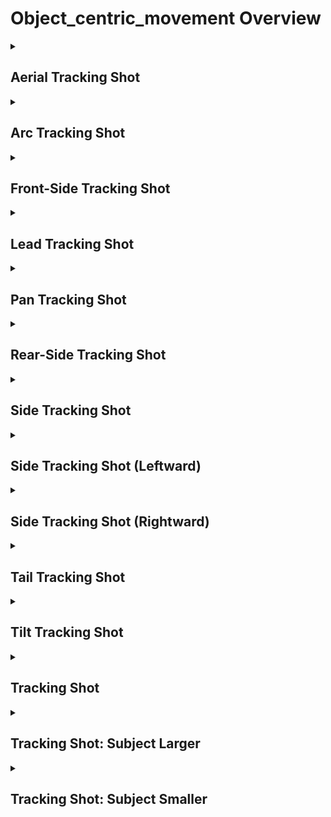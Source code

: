 # Object_centric_movement Overview

<details>
<summary><h2>Aerial Tracking Shot</h2></summary>


<h3>🔵 Label Name:</h3>
<code>aerial_tracking_shot</code>


<h3>📖 Definition:</h3>
Does the camera track the subject from above?

<details>
<summary><h4> Question (Definition)</h4></summary>

- Is this an aerial tracking shot?

- Does the camera follow the subject from overhead?

- Is the subject tracked with the camera positioned above?

- Does the shot involve the camera moving from a high vantage point to follow the subject?

- Is the tracking done from an aerial perspective?

</details>

<details>
<summary><h4> Alternative Question</h4></summary>

- Does the camera move above the subject to maintain tracking?

- Is the camera positioned at a high angle while following the subject?

- Is the subject followed from an overhead perspective?

- Does the camera track the subject while maintaining a bird’s-eye view?

- Is the tracking movement executed from an elevated position?

- Does the shot provide a top-down tracking perspective?

</details>

<details>
<summary><h4> Prompt (Definition)</h4></summary>

- A tracking shot where the camera follows the subject from above.

- A shot where the camera moves overhead while tracking the subject.

- A video where the camera maintains an aerial perspective while tracking.

- A scene where the camera follows the subject from a high vantage point.

- A tracking shot executed from an elevated position.

</details>

<details>
<summary><h4> Alternative Prompt</h4></summary>

- A video where the camera moves from above to track the subject.

- A shot where the subject is tracked from a bird’s-eye view.

- A shot where the camera maintains an overhead view while following the subject.

- A scene where the tracking is performed from a high position.

- A shot where the subject is framed from an aerial tracking perspective.

- A video where the tracking movement keeps the camera above the action.

- A scene where the camera moves at an elevated position while following motion.

</details>

<h4>🟢 Positive:</h4>
<code>'aerial' in self.cam_motion.tracking_shot_types</code>

<h4>🔴 Negative:</h4>
<code>'aerial' not in self.cam_motion.tracking_shot_types</code>

<details>
<summary><h4>🔴 Negative (Easy)</h4></summary>

- <b>not_a_tracking_shot</b>: <code>not self.cam_motion.is_tracking</code>

</details>

</details>

<details>
<summary><h2>Arc Tracking Shot</h2></summary>


<h3>🔵 Label Name:</h3>
<code>arc_tracking_shot</code>


<h3>📖 Definition:</h3>
Does the camera follow the subject while moving in an arc?

<details>
<summary><h4> Question (Definition)</h4></summary>

- Is this an arc tracking shot?

- Is the camera tracking the subject while arcing clockwise or counterclockwise around them?

- Does the camera follow the subject while moving in an orbit?

- Is the subject tracked with the camera circling around them?

- Does the shot involve the camera arcing around the subject while tracking?

</details>

<details>
<summary><h4> Alternative Question</h4></summary>

- Is the camera moving in a circular path around the subject while tracking?

- Does the camera track the subject while rotating around them?

- Is the subject framed dynamically as the camera moves in an arc?

- Does the camera move in a semi-circle or full orbit while following the subject?

- Is the tracking movement executed in a curved path?

- Does the shot provide a sense of rotation by following the subject in an arc?

- Is the camera moving along a circular trajectory while tracking the subject?

</details>

<details>
<summary><h4> Prompt (Definition)</h4></summary>

- A tracking shot where the camera follows the subject while moving in an arc.

- An arc-tracking shot.

- A shot where the camera moves in an arc around the subject while tracking.

- A video where the camera tracks the subject while arcing clockwise or counterclockwise around them.

- A scene where the camera moves in an orbit around the subject while tracking.

</details>

<details>
<summary><h4> Alternative Prompt</h4></summary>

- A video where the camera follows the subject by rotating in an arc.

- A shot where the subject remains centered while the camera moves in a semi-circle.

- A tracking shot where the camera circles around the subject in a smooth motion.

- A shot where the camera moves in a curved motion around the subject while tracking.

- A video where the camera tracks the subject while arcing around them.

- A shot where the camera moves in a curved trajectory while following the subject.

- A scene where the subject remains in frame while the camera orbits.

- A shot where the camera movement forms a circular motion around the subject.

- A video where the tracking movement follows a curved path.

- A scene where the subject is followed while the camera moves in a circular pattern.

</details>

<h4>🟢 Positive:</h4>
<code>'arc' in self.cam_motion.tracking_shot_types</code>

<h4>🔴 Negative:</h4>
<code>'arc' not in self.cam_motion.tracking_shot_types</code>

<details>
<summary><h4>🔴 Negative (Easy)</h4></summary>

- <b>not_a_tracking_shot</b>: <code>not self.cam_motion.is_tracking</code>

</details>

</details>

<details>
<summary><h2>Front-Side Tracking Shot</h2></summary>


<h3>🔵 Label Name:</h3>
<code>front_side_tracking_shot</code>


<h3>📖 Definition:</h3>
Is it a tracking shot with the camera leading from the front and to the side of the subject?

<details>
<summary><h4> Question (Definition)</h4></summary>

- Is it a front-side tracking shot?

- Does the tracking shot lead from the front and slightly to the side of the subject?

- Is the camera positioned ahead and to the side of the subject while tracking?

- Does the shot show the camera leading from a front-side angle?

- Is it a tracking shot filmed from in front and to the side of the subjects?

</details>

<details>
<summary><h4> Alternative Question</h4></summary>

- Does the camera track the subject from a diagonal front position?

- Is the camera slightly ahead and off to the side while tracking?

- Does the camera follow the subject while remaining in front and angled?

- Is the perspective framed slightly to the front and side of the subject?

- Does the shot create a leading effect while maintaining a side view?

- Is the camera positioned in a way that guides the subject while staying angled?

</details>

<details>
<summary><h4> Prompt (Definition)</h4></summary>

- A tracking shot where the camera leads from the front and to the side of the subject.

- A shot where the camera moves diagonally ahead of the subject while tracking.

- A video where the camera leads the subject from a front-side perspective.

- A scene where the camera maintains a leading position at an angle.

- A tracking shot filmed with the camera positioned slightly ahead and to the side.

</details>

<details>
<summary><h4> Alternative Prompt</h4></summary>

- A shot where the camera leads from a diagonal front position.

- A video where the subject moves behind while the camera tracks slightly ahead and to the side.

- A scene where the camera leads the movement from an angled front perspective.

- A video where the camera is not directly in front but slightly off to the side.

- A shot where the subject is framed from a leading diagonal view.

- A scene where the camera leads in a front-side direction while maintaining subject visibility.

- A shot where the perspective is positioned slightly off-center ahead of the subject.

</details>

<h4>🟢 Positive:</h4>
<code>set(self.cam_motion.tracking_shot_types) == set(['lead','side'])</code>

<h4>🔴 Negative:</h4>
<code>set(self.cam_motion.tracking_shot_types) != set(['lead','side'])</code>

<details>
<summary><h4>🔴 Negative (Easy)</h4></summary>

- <b>not_a_tracking_shot</b>: <code>not self.cam_motion.is_tracking</code>

</details>

<details>
<summary><h4>🔴 Negative (Hard)</h4></summary>

- <b>other_tracking_shots</b>: <code>self.cam_motion.is_tracking and not ('lead' in self.cam_motion.tracking_shot_types and 'side' in self.cam_motion.tracking_shot_types)</code>

- <b>lead_tracking_shot</b>: <code>'lead' in self.cam_motion.tracking_shot_types and 'side' not in self.cam_motion.tracking_shot_types</code>

- <b>side_tracking_shot</b>: <code>'side' in self.cam_motion.tracking_shot_types and 'lead' not in self.cam_motion.tracking_shot_types</code>

</details>

</details>

<details>
<summary><h2>Lead Tracking Shot</h2></summary>


<h3>🔵 Label Name:</h3>
<code>lead_tracking_shot</code>


<h3>📖 Definition:</h3>
Is it a tracking shot with the camera moving ahead of the subject?

<details>
<summary><h4> Question (Definition)</h4></summary>

- Does the tracking shot show the camera moving ahead of the subjects?

- Does the shot show the camera leading the subject by moving backward?

- Does the camera track the subjects by leading from the front?

- Is it a leading shot?

</details>

<details>
<summary><h4> Alternative Question</h4></summary>

- Is the camera moving back as the subjects approach?

- Is the camera moving backward while the subject moves toward it?

- Does the camera pull back while the subject moves forward?

- Does the tracking shot involve the camera moving forward ahead of the subject?

- Is the tracking shot filmed with the camera moving in front of the subjects?

- Is the camera positioned ahead of the moving subject?

- Is the subject following the camera's movement?

- Does the camera guide the viewer by leading the subject?

- Is the perspective framed with the camera in front of the action?

- Is the scene composed with the camera tracking ahead rather than behind?

</details>

<details>
<summary><h4> Prompt (Definition)</h4></summary>

- A tracking shot where the camera moves ahead of the subject.

- A tracking shot where the camera moves ahead of the subjects as they move.

- A shot where the camera leads the subject by moving backward.

- A scene where the camera tracks the subject while staying in front.

- A leading tracking shot where the camera moves ahead of the subjects.

</details>

<details>
<summary><h4> Alternative Prompt</h4></summary>

- A shot where the camera moves backward as the subjects approach.

- A video where the camera moves in reverse while tracking a moving subject.

- A scene where the camera pulls back as the subject moves forward.

- A tracking shot where the perspective is set ahead of the subject.

- A shot where the camera stays ahead of the subject as they move.

- A video where the subject moves toward the camera as it leads them.

- A tracking shot where the camera maintains a position in front of the subject.

- A video where the camera guides the movement by staying ahead of the subject.

- A scene where the camera continuously pulls away as the subject moves forward.

</details>

<h4>🟢 Positive:</h4>
<code>self.cam_motion.tracking_shot_types == ['lead']</code>

<h4>🔴 Negative:</h4>
<code>'lead' not in self.cam_motion.tracking_shot_types</code>

<details>
<summary><h4>🔴 Negative (Easy)</h4></summary>

- <b>not_a_tracking_shot</b>: <code>not self.cam_motion.is_tracking</code>

</details>

<details>
<summary><h4>🔴 Negative (Hard)</h4></summary>

- <b>other_tracking_shots</b>: <code>self.cam_motion.is_tracking and 'lead' not in self.cam_motion.tracking_shot_types</code>

- <b>tail_tracking_shot</b>: <code>self.cam_motion.is_tracking and 'tail' in self.cam_motion.tracking_shot_types</code>

</details>

</details>

<details>
<summary><h2>Pan Tracking Shot</h2></summary>


<h3>🔵 Label Name:</h3>
<code>pan_tracking_shot</code>


<h3>📖 Definition:</h3>
Does the camera pan to track the subjects?

<details>
<summary><h4> Question (Definition)</h4></summary>

- Does the camera pan to follow the subjects?

- Is this a pan-tracking shot?

- Does the camera pan horizontally to follow the subjects?

- Does the camera pan left or right to track the subjects?

- Is the camera panning to keep the subjects in frame?

- Does the shot involve the camera panning to track the motion of the subjects?

- Is this a tracking shot achieved through camera panning?

</details>

<details>
<summary><h4> Alternative Question</h4></summary>

- Does the camera rotate left or right to follow the subjects?

- Is the camera panning rather than physically moving to track motion?

- Is the camera swiveling in place to track a subject’s movement?

- Does the camera maintain the subject in frame through horizontal rotation?

- Is the motion of the subject followed solely through panning?

- Is the camera fixed in position while rotating to follow the action?

</details>

<details>
<summary><h4> Prompt (Definition)</h4></summary>

- A tracking shot where the camera pans to follow the subjects.

- A pan-tracking shot.

- A shot where the camera pans left or right to track subject's motion.

- A video where the camera maintains the subject in frame through panning.

- A scene where the camera pans horizontally to follow the subjects.

- A shot where the camera pans left or right while keeping the subject centered.

</details>

<details>
<summary><h4> Alternative Prompt</h4></summary>

- A shot where the camera rotates to track the subject’s movement.

- A video where the camera follows the motion using horizontal panning.

- A scene where the camera remains stationary while panning to follow action.

- A video where the camera keeps the subject in view through controlled panning.

- A shot where the camera does not move forward but instead pivots left or right.

- A scene where subject tracking is achieved purely through camera rotation.

</details>

<h4>🟢 Positive:</h4>
<code>self.cam_motion.tracking_shot_types == ['pan']</code>

<h4>🔴 Negative:</h4>
<code>'pan' not in self.cam_motion.tracking_shot_types</code>

<details>
<summary><h4>🔴 Negative (Easy)</h4></summary>

- <b>not_a_tracking_shot</b>: <code>not self.cam_motion.is_tracking</code>

</details>

<details>
<summary><h4>🔴 Negative (Hard)</h4></summary>

- <b>other_tracking_shots</b>: <code>self.cam_motion.is_tracking and not 'pan' in self.cam_motion.tracking_shot_types</code>

- <b>side_tracking_shot</b>: <code>'side' in self.cam_motion.tracking_shot_types and not 'pan' in self.cam_motion.tracking_shot_types</code>

</details>

</details>

<details>
<summary><h2>Rear-Side Tracking Shot</h2></summary>


<h3>🔵 Label Name:</h3>
<code>rear_side_tracking_shot</code>


<h3>📖 Definition:</h3>
Is it a tracking shot with the camera following behind and to the side of the subject?

<details>
<summary><h4> Question (Definition)</h4></summary>

- Is it a rear-side tracking shot?

- Does the tracking shot follow behind and to the side of the subject?

- Is the camera positioned behind and to the side of the subject while tracking?

- Does the shot show the camera following from a rear-side angle?

- Is it a tracking shot filmed from behind and to the side of the subjects?

</details>

<details>
<summary><h4> Alternative Question</h4></summary>

- Is the camera tracking the subject from a diagonal rear position?

- Does the camera follow the subject from a slight offset behind?

- Is the tracking shot composed with the camera positioned at a rear-side perspective?

- Does the camera follow the movement from behind at an angled view?

- Is the subject moving forward while the camera tracks diagonally behind?

- Does the tracking shot maintain a view from both behind and slightly to the side?

</details>

<details>
<summary><h4> Prompt (Definition)</h4></summary>

- A tracking shot where the camera follows behind and to the side of the subject.

- a rear-side tracking shot.

- A video where the camera follows the subject from a rear-side perspective.

- A tracking shot filmed with the camera positioned slightly behind and to the side.

</details>

<details>
<summary><h4> Alternative Prompt</h4></summary>

- A scene where the camera maintains a trailing position at an angle.

- A shot where the camera moves diagonally behind the subject while tracking.

- A tracking shot where the camera follows from a diagonal rear position.

- A video where the subject moves ahead while the camera tracks slightly behind and to the side.

- A scene where the camera follows the movement from an angled rear perspective.

- A shot where the subject is framed from a trailing diagonal view.

- A scene where the camera follows in a rear-side direction while maintaining subject visibility.

- A shot where the perspective is positioned slightly off-center behind the subject.

</details>

<h4>🟢 Positive:</h4>
<code>set(self.cam_motion.tracking_shot_types) == set(['tail','side'])</code>

<h4>🔴 Negative:</h4>
<code>set(self.cam_motion.tracking_shot_types) != set(['tail','side'])</code>

<details>
<summary><h4>🔴 Negative (Easy)</h4></summary>

- <b>not_a_tracking_shot</b>: <code>not self.cam_motion.is_tracking</code>

</details>

<details>
<summary><h4>🔴 Negative (Hard)</h4></summary>

- <b>other_tracking_shots</b>: <code>self.cam_motion.is_tracking and not ('tail' in self.cam_motion.tracking_shot_types and 'side' in self.cam_motion.tracking_shot_types)</code>

- <b>tail_tracking_shot</b>: <code>'tail' in self.cam_motion.tracking_shot_types and 'side' not in self.cam_motion.tracking_shot_types</code>

- <b>side_tracking_shot</b>: <code>'side' in self.cam_motion.tracking_shot_types and 'tail' not in self.cam_motion.tracking_shot_types</code>

</details>

</details>

<details>
<summary><h2>Side Tracking Shot</h2></summary>


<h3>🔵 Label Name:</h3>
<code>side_tracking_shot</code>


<h3>📖 Definition:</h3>
Is it a tracking shot with the camera moving from the side to follow the subject?

<details>
<summary><h4> Question (Definition)</h4></summary>

- Is this a side-tracking shot?

- Does the camera move left or right to follow the subject?

- Does the camera truck left or right to follow the subject?

- Is the subject tracked with the camera moving sideways?

- Does the shot involve the camera trucking from the side to follow the motion?

- Is the camera moving along the side of the subject in this tracking shot?

</details>

<details>
<summary><h4> Alternative Question</h4></summary>

- Does the camera move parallel to the subject?

- Is the subject followed with a lateral camera movement?

- Does the camera track the subjects from the side without leading or trailing?

- Is the perspective framed from a direct side angle?

- Is the camera movement strictly horizontal along the subject’s motion?

</details>

<details>
<summary><h4> Prompt (Definition)</h4></summary>

- A tracking shot where the camera moves from the side to follow the subject.

- A side-tracking shot.

- A side-tracking shot where the camera moves parallel to the subject.

- A shot where the camera trucks left or right to track the subject’s movement.

- A video where the camera follows the subject’s motion from the side.

- A shot where the camera moves along the side of the subject while tracking.

</details>

<details>
<summary><h4> Alternative Prompt</h4></summary>

- A video where the camera follows the subject from a lateral position.

- A scene where the camera moves strictly sideways to maintain framing.

- A shot where the camera moves laterally to track the subject’s movement.

- A scene where the camera remains at the side while tracking the subject.

- A video where the camera keeps a constant distance while trucking left or right.

- A shot where the camera moves alongside the subject’s movement.

- A scene where the tracking shot is achieved purely through lateral movement.

</details>

<h4>🟢 Positive:</h4>
<code>self.cam_motion.tracking_shot_types == ['side']</code>

<h4>🔴 Negative:</h4>
<code>'side' not in self.cam_motion.tracking_shot_types</code>

<details>
<summary><h4>🔴 Negative (Easy)</h4></summary>

- <b>not_a_tracking_shot</b>: <code>not self.cam_motion.is_tracking</code>

</details>

<details>
<summary><h4>🔴 Negative (Hard)</h4></summary>

- <b>other_tracking_shots</b>: <code>self.cam_motion.is_tracking and not 'side' in self.cam_motion.tracking_shot_types</code>

- <b>pan_tracking_shot</b>: <code>'pan' in self.cam_motion.tracking_shot_types</code>

</details>

</details>

<details>
<summary><h2>Side Tracking Shot (Leftward)</h2></summary>


<h3>🔵 Label Name:</h3>
<code>side_tracking_shot_leftward</code>


<h3>📖 Definition:</h3>
Is it a side-tracking shot where the camera moves left to follow the subject?

<details>
<summary><h4> Question (Definition)</h4></summary>

- Does the camera truck left while tracking the subject’s motion?

- Is the subject followed with a lateral leftward movement?

- Does the shot involve the camera moving left alongside the subject?

</details>

<details>
<summary><h4> Alternative Question</h4></summary>

- Does the camera track the subject from the side while moving left?

- Is the camera positioned at the side while trucking left?

- Does the tracking shot involve a consistent leftward motion?

- Is the subject’s movement accompanied by a leftward side-tracking shot?

- Is the camera keeping pace with the subject by moving left?

- Does the video feature a tracking shot where the camera moves left along the subject’s path?

</details>

<details>
<summary><h4> Prompt (Definition)</h4></summary>

- A side-tracking shot where the camera moves left to follow the subject.

- A lateral tracking shot moving leftward alongside the subject.

- A shot where the camera trucks left to track the subject’s movement.

</details>

<details>
<summary><h4> Alternative Prompt</h4></summary>

- A shot where the camera moves alongside the subject while tracking leftward.

- A video featuring a tracking shot with lateral movement to the left.

- A sequence where the camera follows the subject from the side while moving left.

- A scene where the camera moves leftward in a parallel tracking motion.

</details>

<h4>🟢 Positive:</h4>
<code>self.cam_motion.is_tracking and 'side' in self.cam_motion.tracking_shot_types and self.cam_motion.left is True</code>

<h4>🔴 Negative:</h4>
<code>not (self.cam_motion.is_tracking and 'side' in self.cam_motion.tracking_shot_types and self.cam_motion.left is True)</code>

<details>
<summary><h4>🔴 Negative (Easy)</h4></summary>

- <b>not_a_tracking_shot</b>: <code>not self.cam_motion.is_tracking</code>

</details>

<details>
<summary><h4>🔴 Negative (Hard)</h4></summary>

- <b>side_tracking_shot_rightward</b>: <code>self.cam_motion.is_tracking and 'side' in self.cam_motion.tracking_shot_types and self.cam_motion.right is True</code>

- <b>pan_tracking_shot</b>: <code>'pan' in self.cam_motion.tracking_shot_types and self.cam_motion.pan_left is True</code>

</details>

</details>

<details>
<summary><h2>Side Tracking Shot (Rightward)</h2></summary>


<h3>🔵 Label Name:</h3>
<code>side_tracking_shot_rightward</code>


<h3>📖 Definition:</h3>
Is it a side-tracking shot where the camera moves right to follow the subject?

<details>
<summary><h4> Question (Definition)</h4></summary>

- Does the camera truck right while tracking the subject’s motion?

- Is the subject followed with a lateral rightward movement?

- Does the shot involve the camera moving right alongside the subject?

</details>

<details>
<summary><h4> Alternative Question</h4></summary>

- Does the camera track the subject from the side while moving right?

- Is the camera positioned at the side while trucking right?

- Does the tracking shot involve a consistent rightward motion?

- Is the subject’s movement accompanied by a rightward side-tracking shot?

- Is the camera keeping pace with the subject by moving right?

- Does the video feature a tracking shot where the camera moves right along the subject’s path?

</details>

<details>
<summary><h4> Prompt (Definition)</h4></summary>

- A side-tracking shot where the camera moves right to follow the subject.

- A lateral tracking shot moving rightward alongside the subject.

- A shot where the camera trucks right to track the subject’s movement.

</details>

<details>
<summary><h4> Alternative Prompt</h4></summary>

- A shot where the camera moves alongside the subject while tracking rightward.

- A video featuring a tracking shot with lateral movement to the right.

- A sequence where the camera follows the subject from the side while moving right.

- A scene where the camera moves rightward in a parallel tracking motion.

</details>

<h4>🟢 Positive:</h4>
<code>self.cam_motion.is_tracking and 'side' in self.cam_motion.tracking_shot_types and self.cam_motion.right is True</code>

<h4>🔴 Negative:</h4>
<code>not (self.cam_motion.is_tracking and 'side' in self.cam_motion.tracking_shot_types and self.cam_motion.right is True)</code>

<details>
<summary><h4>🔴 Negative (Easy)</h4></summary>

- <b>not_a_tracking_shot</b>: <code>not self.cam_motion.is_tracking</code>

</details>

<details>
<summary><h4>🔴 Negative (Hard)</h4></summary>

- <b>side_tracking_shot_leftward</b>: <code>self.cam_motion.is_tracking and 'side' in self.cam_motion.tracking_shot_types and self.cam_motion.left is True</code>

- <b>pan_tracking_shot</b>: <code>'pan' in self.cam_motion.tracking_shot_types and self.cam_motion.pan_right is True</code>

</details>

</details>

<details>
<summary><h2>Tail Tracking Shot</h2></summary>


<h3>🔵 Label Name:</h3>
<code>tail_tracking_shot</code>


<h3>📖 Definition:</h3>
Is it a tracking shot with the camera following behind the subject?

<details>
<summary><h4> Question (Definition)</h4></summary>

- Is it a following shot?

- Does the tracking shot show the camera moving behind the subjects?

- Is it a tracking shot from behind?

- Does the camera track the subjects by following from behind?

- Is the camera moving forward while the subject moves ahead of it?

- Is the tracking shot filmed with the camera moving behind the subjects?

</details>

<details>
<summary><h4> Alternative Question</h4></summary>

- Is the camera moving forward as the subjects move away?

- Is the subject leading while the camera follows?

- Is the camera positioned behind the moving subject?

- Does the camera follow the movement rather than leading it?

- Is the perspective framed from behind the subject?

- Is the scene composed with the camera tracking behind rather than ahead?

- Does the shot create a sense of movement by following the subject?

</details>

<details>
<summary><h4> Prompt (Definition)</h4></summary>

- A tracking shot where the camera follows behind the subject.

- A tracking shot where the camera moves behind the subjects as they move.

- A shot where the camera follows the subject by moving forward.

- A scene where the camera tracks the subject while staying behind.

- A following tracking shot.

- A following shot.

</details>

<details>
<summary><h4> Alternative Prompt</h4></summary>

- A shot where the camera moves forward as the subject moves away.

- A video where the camera follows a moving subject from behind.

- A scene where the camera moves forward while tracking a subject ahead.

- A tracking shot where the perspective is set behind the subject.

- A shot where the camera stays behind the subject as they move.

- A video where the subject moves ahead while the camera follows.

- A tracking shot where the camera maintains a position behind the subject.

- A video where the camera follows the movement instead of leading it.

- A scene where the camera continuously follows behind the subject.

</details>

<h4>🟢 Positive:</h4>
<code>self.cam_motion.tracking_shot_types == ['tail']</code>

<h4>🔴 Negative:</h4>
<code>'tail' not in self.cam_motion.tracking_shot_types</code>

<details>
<summary><h4>🔴 Negative (Easy)</h4></summary>

- <b>not_a_tracking_shot</b>: <code>not self.cam_motion.is_tracking</code>

</details>

<details>
<summary><h4>🔴 Negative (Hard)</h4></summary>

- <b>other_tracking_shots</b>: <code>self.cam_motion.is_tracking and 'tail' not in self.cam_motion.tracking_shot_types</code>

- <b>front_tracking_shot</b>: <code>self.cam_motion.is_tracking and 'lead' in self.cam_motion.tracking_shot_types</code>

</details>

</details>

<details>
<summary><h2>Tilt Tracking Shot</h2></summary>


<h3>🔵 Label Name:</h3>
<code>tilt_tracking_shot</code>


<h3>📖 Definition:</h3>
Does the camera tilt to track the subjects?

<details>
<summary><h4> Question (Definition)</h4></summary>

- Is this a tilt-tracking shot?

- Does the camera tilt to follow the subjects?

- Does the camera tilt vertically to follow the subjects?

- Does the camera tilt up or down to track the subjects?

- Does the shot involve the camera tilting to keep the subject in frame?

- Is the subject tracked with a vertical camera tilt?

- Does the camera angle shift up or down to follow the subjects?

- Does the camera maintain the subject in frame by tilting up or down?

- Is this a tracking shot achieved through camera tilting?

</details>

<details>
<summary><h4> Alternative Question</h4></summary>

- Is the camera tilting instead of panning to track motion?

- Is the camera adjusting its vertical angle to follow a subject’s movement?

- Is the motion of the subject followed solely through tilting?

- Is the camera fixed in position while tilting to follow the action?

</details>

<details>
<summary><h4> Prompt (Definition)</h4></summary>

- A tracking shot where the camera tilts to follow the subjects.

- A tilt-tracking shot.

- A shot where the camera tilts up or down to track the subject’s motion.

- A video where the camera maintains the subject in frame through vertical tilting.

- A scene where the camera tilts vertically to follow the subjects.

- A shot where the camera tilts to track the subject’s movement.

</details>

<details>
<summary><h4> Alternative Prompt</h4></summary>

- A shot where the camera tilts up or down while keeping the subject centered.

- A video where the camera follows the motion using vertical tilting.

- A scene where the camera remains stationary while tilting to follow action.

- A video where the camera keeps the subject in view through controlled tilting.

- A scene where subject tracking is achieved purely through camera tilting.

</details>

<h4>🟢 Positive:</h4>
<code>self.cam_motion.tracking_shot_types == ['tilt']</code>

<h4>🔴 Negative:</h4>
<code>tilt not in self.cam_motion.tracking_shot_types</code>

<details>
<summary><h4>🔴 Negative (Easy)</h4></summary>

- <b>not_a_tracking_shot</b>: <code>not self.cam_motion.is_tracking</code>

</details>

<details>
<summary><h4>🔴 Negative (Hard)</h4></summary>

- <b>other_tracking_shots</b>: <code>self.cam_motion.is_tracking and not 'tilt' in self.cam_motion.tracking_shot_types</code>

- <b>aerial_tracking_shot</b>: <code>'aerial' in self.cam_motion.tracking_shot_types and not 'tilt' in self.cam_motion.tracking_shot_types</code>

- <b>side_tracking_shot</b>: <code>'side' in self.cam_motion.tracking_shot_types and not 'tilt' in self.cam_motion.tracking_shot_types</code>

</details>

</details>

<details>
<summary><h2>Tracking Shot</h2></summary>


<h3>🔵 Label Name:</h3>
<code>tracking_shot</code>


<h3>📖 Definition:</h3>
Is it a tracking shot?

<details>
<summary><h4> Question (Definition)</h4></summary>

- Does the camera move to follow the subjects in the scene?

- Is this a shot where the camera follows the movement of subjects?

- Does the camera track the subjects as they move?

- Does the camera follow one or more subjects in this scene?

</details>

<details>
<summary><h4> Alternative Question</h4></summary>

- Is the camera tracking a moving subject?

- Does the camera maintain focus on a subject while moving?

- Is the camera following an object or person throughout the scene?

- Does the camera stay locked onto a subject while in motion?

- Is this a shot where the camera dynamically follows an actor or object?

- Does the shot involve a moving camera that follows the scene's action?

- Is the perspective shifting to maintain framing of a moving subject?

</details>

<details>
<summary><h4> Prompt (Definition)</h4></summary>

- A video where the camera moves to follow the subjects in the scene.

- A shot where the camera tracks a moving subject throughout the frame.

- The camera tracks the subjects as they move in the scene.

- A video where the camera follows the movement of subjects.

- A shot where the camera follows the subjects as they move.

</details>

<details>
<summary><h4> Alternative Prompt</h4></summary>

- A video where the camera continuously moves to maintain focus on a subject.

- A shot that follows an actor, object, or scene movement in a continuous motion.

- A video where the camera stays locked onto a moving subject.

- A shot where the perspective follows a subject dynamically.

- A video where the camera adjusts its movement to match a moving character.

- A scene where the camera is tracking a person or object.

- A shot where the camera movement is synchronized with the subject’s motion.

- A video where the camera follows a character through the environment.

- A scene where the camera moves continuously to follow a subject.

</details>

<h4>🟢 Positive:</h4>
<code>self.cam_motion.is_tracking</code>

<h4>🔴 Negative:</h4>
<code>not self.cam_motion.is_tracking</code>

</details>

<details>
<summary><h2>Tracking Shot: Subject Larger</h2></summary>


<h3>🔵 Label Name:</h3>
<code>tracking_subject_larger_size</code>


<h3>📖 Definition:</h3>
Does the subject look larger during the tracking shot?

<details>
<summary><h4> Question (Definition)</h4></summary>

- Does the subject appear to grow larger in the frame during the tracking shot?

- Does the subject take up more of the frame during the tracking shot?

- Is the camera moving closer to the subject or zooming in during the tracking motion?

- Does the subject take up more of the frame as the tracking progresses?

- Does the camera reduce the distance to the subject or zoom in during the shot?

</details>

<details>
<summary><h4> Alternative Question</h4></summary>

- Is the camera making the subject look larger by moving closer or zooming in?

- Does the subject’s size appear to increase as the camera tracks?

- Is the camera emphasizing the subject by making it appear larger?

- Does the tracking movement result in the subject filling more of the frame?

- Is the camera’s movement reducing the background space while enlarging the subject?

- Does the tracking shot make the subject appear more dominant by increasing its size?

- Is the shot designed to gradually bring the subject closer to the viewer?

- Does the tracking result in a magnified appearance of the subject?

- Is the subject framed to increase in size as the camera moves?

</details>

<details>
<summary><h4> Prompt (Definition)</h4></summary>

- A tracking shot where the subject looks larger as the camera moves.

- A shot where the subject grows in size within the frame while tracking.

- A video where the camera moves closer to the subject or zooms in during the tracking motion.

- A scene where the subject fills more of the frame as tracking progresses.

- A tracking shot where the subject appears more dominant due to size increase.

</details>

<details>
<summary><h4> Alternative Prompt</h4></summary>

- A video where the subject is emphasized by appearing larger as the camera tracks.

- A shot where the camera movement results in the subject filling more of the frame.

- A scene where the camera reduces background space to enlarge the subject.

- A video where the tracking makes the subject appear progressively bigger.

- A shot where the camera adjusts its movement to frame the subject larger.

- A scene where the subject’s presence in the frame grows as the shot continues.

</details>

<h4>🟢 Positive:</h4>
<code>self.cam_motion.is_tracking and self.cam_motion.subject_size_change == 'larger'</code>

<h4>🔴 Negative:</h4>
<code>not (self.cam_motion.is_tracking and self.cam_motion.subject_size_change == 'larger')</code>

<details>
<summary><h4>🔴 Negative (Easy)</h4></summary>

- <b>not_a_tracking_shot</b>: <code>not self.cam_motion.is_tracking</code>

</details>

<details>
<summary><h4>🔴 Negative (Hard)</h4></summary>

- <b>subject_gets_smaller_or_same</b>: <code>self.cam_motion.is_tracking and self.cam_motion.subject_size_change != 'larger'</code>

</details>

</details>

<details>
<summary><h2>Tracking Shot: Subject Smaller</h2></summary>


<h3>🔵 Label Name:</h3>
<code>tracking_subject_smaller_size</code>


<h3>📖 Definition:</h3>
Does the subject look smaller during the tracking shot?

<details>
<summary><h4> Question (Definition)</h4></summary>

- Does the subject appear to shrink in the frame during the tracking shot?

- Does the subject take up less of the frame as the tracking progresses?

- Does the subject’s size appear to decrease as the camera tracks?

- Is the camera making the subject look smaller by moving away or zooming out?

- Does the tracking movement result in the subject occupying less of the frame?

- Is the camera moving further away from the subject or zooming out during the tracking motion?

</details>

<details>
<summary><h4> Alternative Question</h4></summary>

- Does the camera increase the distance to the subject or zoom out?

- Is the camera emphasizing distance by making the subject appear smaller?

- Is the camera’s movement increasing background space while shrinking the subject?

- Does the tracking shot make the subject appear less dominant by decreasing its size?

- Is the shot designed to gradually distance the subject from the viewer?

- Does the tracking result in a minimized appearance of the subject?

- Is the subject framed to reduce in size as the camera moves?

</details>

<details>
<summary><h4> Prompt (Definition)</h4></summary>

- A tracking shot where the subject looks smaller as the camera moves.

- A shot where the subject shrinks in size within the frame while tracking.

- A video where the camera moves away from the subject or zooms out during the tracking motion.

- A scene where the subject occupies less of the frame as tracking progresses.

- A tracking shot where the subject appears less dominant due to size decrease.

</details>

<details>
<summary><h4> Alternative Prompt</h4></summary>

- A video where the subject is de-emphasized by appearing smaller as the camera tracks.

- A shot where the camera movement results in the subject occupying less of the frame.

- A scene where the camera increases background space to reduce the subject’s size.

- A video where the tracking makes the subject appear progressively smaller.

- A shot where the camera adjusts its movement to frame the subject smaller.

- A scene where the subject’s presence in the frame diminishes as the shot continues.

</details>

<h4>🟢 Positive:</h4>
<code>self.cam_motion.is_tracking and self.cam_motion.subject_size_change == 'smaller'</code>

<h4>🔴 Negative:</h4>
<code>not (self.cam_motion.is_tracking and self.cam_motion.subject_size_change == 'smaller')</code>

<details>
<summary><h4>🔴 Negative (Easy)</h4></summary>

- <b>not_a_tracking_shot</b>: <code>not self.cam_motion.is_tracking</code>

</details>

<details>
<summary><h4>🔴 Negative (Hard)</h4></summary>

- <b>subject_gets_larger_or_same</b>: <code>self.cam_motion.is_tracking and self.cam_motion.subject_size_change != 'smaller'</code>

</details>

</details>
